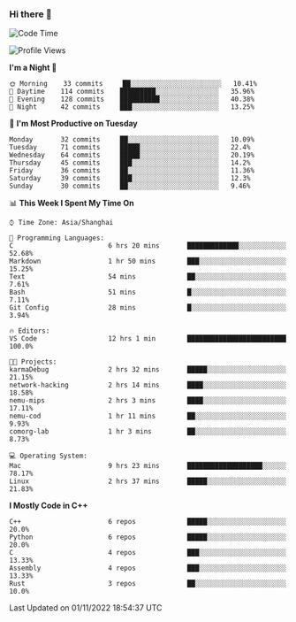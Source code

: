 ### Hi there 👋

<!--
**KarmaD7/KarmaD7** is a ✨ _special_ ✨ repository because its `README.md` (this file) appears on your GitHub profile.

Here are some ideas to get you started:

- 🔭 I’m currently working on ...
- 🌱 I’m currently learning ...
- 👯 I’m looking to collaborate on ...
- 🤔 I’m looking for help with ...
- 💬 Ask me about ...
- 📫 How to reach me: ...
- 😄 Pronouns: ...
- ⚡ Fun fact: ...
-->

<!--START_SECTION:waka-->
![Code Time](http://img.shields.io/badge/Code%20Time-58%20hrs%2017%20mins-blue)

![Profile Views](http://img.shields.io/badge/Profile%20Views-1-blue)

**I'm a Night 🦉** 

```text
🌞 Morning    33 commits     ██░░░░░░░░░░░░░░░░░░░░░░░   10.41% 
🌆 Daytime    114 commits    █████████░░░░░░░░░░░░░░░░   35.96% 
🌃 Evening    128 commits    ██████████░░░░░░░░░░░░░░░   40.38% 
🌙 Night      42 commits     ███░░░░░░░░░░░░░░░░░░░░░░   13.25%

```
📅 **I'm Most Productive on Tuesday** 

```text
Monday       32 commits     ██░░░░░░░░░░░░░░░░░░░░░░░   10.09% 
Tuesday      71 commits     █████░░░░░░░░░░░░░░░░░░░░   22.4% 
Wednesday    64 commits     █████░░░░░░░░░░░░░░░░░░░░   20.19% 
Thursday     45 commits     ███░░░░░░░░░░░░░░░░░░░░░░   14.2% 
Friday       36 commits     ██░░░░░░░░░░░░░░░░░░░░░░░   11.36% 
Saturday     39 commits     ███░░░░░░░░░░░░░░░░░░░░░░   12.3% 
Sunday       30 commits     ██░░░░░░░░░░░░░░░░░░░░░░░   9.46%

```


📊 **This Week I Spent My Time On** 

```text
⌚︎ Time Zone: Asia/Shanghai

💬 Programming Languages: 
C                        6 hrs 20 mins       █████████████░░░░░░░░░░░░   52.68% 
Markdown                 1 hr 50 mins        ███░░░░░░░░░░░░░░░░░░░░░░   15.25% 
Text                     54 mins             ██░░░░░░░░░░░░░░░░░░░░░░░   7.61% 
Bash                     51 mins             █░░░░░░░░░░░░░░░░░░░░░░░░   7.11% 
Git Config               28 mins             █░░░░░░░░░░░░░░░░░░░░░░░░   3.94%

🔥 Editors: 
VS Code                  12 hrs 1 min        █████████████████████████   100.0%

🐱‍💻 Projects: 
karmaDebug               2 hrs 32 mins       █████░░░░░░░░░░░░░░░░░░░░   21.15% 
network-hacking          2 hrs 14 mins       ████░░░░░░░░░░░░░░░░░░░░░   18.58% 
nemu-mips                2 hrs 3 mins        ████░░░░░░░░░░░░░░░░░░░░░   17.11% 
nemu-cod                 1 hr 11 mins        ██░░░░░░░░░░░░░░░░░░░░░░░   9.93% 
comorg-lab               1 hr 3 mins         ██░░░░░░░░░░░░░░░░░░░░░░░   8.73%

💻 Operating System: 
Mac                      9 hrs 23 mins       ███████████████████░░░░░░   78.17% 
Linux                    2 hrs 37 mins       █████░░░░░░░░░░░░░░░░░░░░   21.83%

```

**I Mostly Code in C++** 

```text
C++                      6 repos             █████░░░░░░░░░░░░░░░░░░░░   20.0% 
Python                   6 repos             █████░░░░░░░░░░░░░░░░░░░░   20.0% 
C                        4 repos             ███░░░░░░░░░░░░░░░░░░░░░░   13.33% 
Assembly                 4 repos             ███░░░░░░░░░░░░░░░░░░░░░░   13.33% 
Rust                     3 repos             ██░░░░░░░░░░░░░░░░░░░░░░░   10.0%

```



 Last Updated on 01/11/2022 18:54:37 UTC
<!--END_SECTION:waka-->
